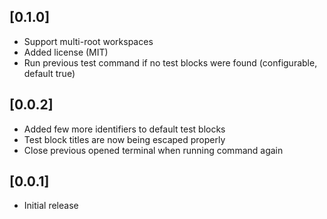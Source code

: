 ## [0.1.0]
- Support multi-root workspaces
- Added license (MIT)
- Run previous test command if no test blocks were found (configurable, default true)

## [0.0.2]
- Added few more identifiers to default test blocks
- Test block titles are now being escaped properly
- Close previous opened terminal when running command again

## [0.0.1]
- Initial release